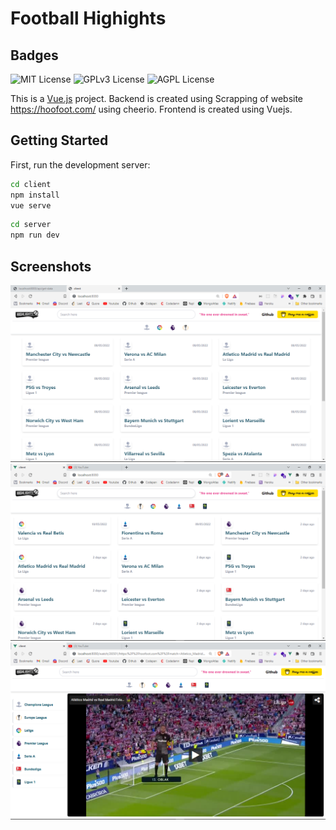 # Football Highights

## Badges

![MIT License](https://img.shields.io/github/issues/joerush18/highlights-football)
![GPLv3 License](https://img.shields.io/github/forks/joerush18/highlights-football)
![AGPL License](https://img.shields.io/github/stars/joerush18/highlights-football)

This is a [Vue.js](https://vuejs.org/) project.
Backend is created using Scrapping of website https://hoofoot.com/ using cheerio.
Frontend is created using Vuejs.

## Getting Started

First, run the development server:

```bash
cd client
npm install
vue serve
```

```bash
cd server
npm run dev
```

## Screenshots

![App Screenshot](scrnshots/image1.png)
![App Screenshot](scrnshots/image2.png)
![App Screenshot](scrnshots/image3.png)
